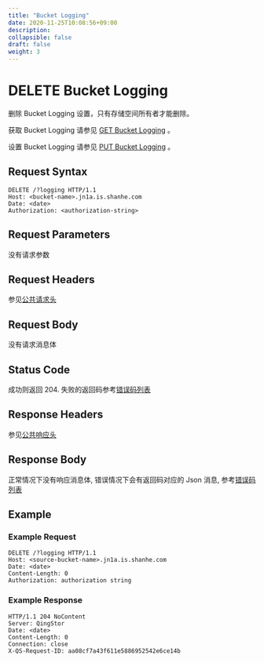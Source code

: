 ```yaml
---
title: "Bucket Logging"
date: 2020-11-25T10:08:56+09:00
description:
collapsible: false
draft: false
weight: 3
---
```



# DELETE Bucket Logging

删除 Bucket Logging 设置，只有存储空间所有者才能删除。

获取 Bucket Logging 请参见 [GET Bucket Logging](../get_logging) 。

设置 Bucket Logging 请参见 [PUT Bucket Logging](../put_logging) 。

## Request Syntax

```http
DELETE /?logging HTTP/1.1
Host: <bucket-name>.jn1a.is.shanhe.com
Date: <date>
Authorization: <authorization-string>
```

## Request Parameters

没有请求参数

## Request Headers

参见[公共请求头](../../../common_header/#请求头字段-request-header)

## Request Body

没有请求消息体

## Status Code

成功则返回 204. 失败的返回码参考[错误码列表](../../../error_code/)

## Response Headers

参见[公共响应头](../../../common_header/#响应头字段-request-header)

## Response Body

正常情况下没有响应消息体, 错误情况下会有返回码对应的 Json 消息, 参考[错误码列表](../../../error_code/)

## Example

### Example Request

```http
DELETE /?logging HTTP/1.1
Host: <source-bucket-name>.jn1a.is.shanhe.com
Date: <date>
Content-Length: 0
Authorization: authorization string
```

### Example Response

```http
HTTP/1.1 204 NoContent
Server: QingStor
Date: <date>
Content-Length: 0
Connection: close
X-QS-Request-ID: aa08cf7a43f611e5886952542e6ce14b
```
